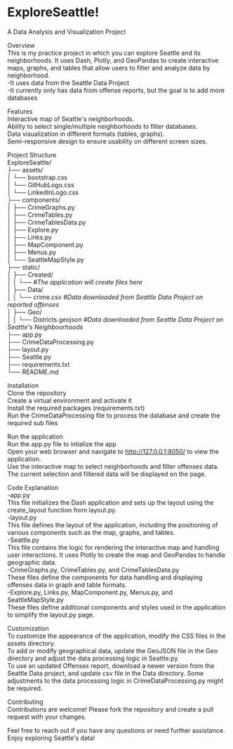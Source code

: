 # ExploreSeattle!  
A Data Analysis and Visualization Project  
  
  
Overview  
This is my practice project in which you can explore   Seattle and its neighborhoods. It uses Dash, Plotly, and GeoPandas to create interactive maps, graphs, and tables that allow users to filter and analyze data by neighborhood.  
-It uses data from the Seattle Data Project  
-It currently only has data from offense reports, but the goal is to add more databases  
  
  
Features  
Interactive map of Seattle's neighborhoods.  
Ability to select single/multiple neighborhoods to filter databases.  
Data visualization in different formats (tables, graphs).  
Semi-responsive design to ensure usability on different screen sizes.  
  
  
Project Structure  
ExploreSeattle/  
├── assets/  
│   └── bootstrap.css  
│   └── GitHubLogo.css  
│   └── LinkedInLogo.css  
├── components/  
│   ├── CrimeGraphs.py  
│   ├── CrimeTables.py  
│   ├── CrimeTablesData.py  
│   ├── Explore.py  
│   ├── Links.py  
│   ├── MapComponent.py  
│   ├── Menus.py  
│   └── SeattleMapStyle.py  
├── static/  
│   ├── Created/  
│   │   └── _#The application will create files here_  
│   ├── Data/  
│   │   └── crime.csv _#Data downloaded from Seattle Data Project on reported offenses_  
│   ├── Geo/  
│   │   └── Districts.geojson _#Data downloaded from Seattle Data Project on Seattle's Neighboorhoods_  
├── app.py  
├── CrimeDataProcessing.py  
├── layout.py  
├── Seattle.py  
├── requirements.txt  
└── README.md  
  
  
Installation  
Clone the repository  
Create a virtual environment and activate it  
Install the required packages (requirements.txt)  
Run the CrimeDataProcessing file to process the database and create the required sub files  
  
  
Run the application  
Run the app.py file to intialize the app  
Open your web browser and navigate to http://127.0.0.1:8050/ to view the application.  
Use the interactive map to select neighborhoods and filter offenses data.  
The current selection and filtered data will be displayed on the page.  
  
  
Code Explanation  
-app.py  
This file initializes the Dash application and sets up the layout using the create_layout function from layout.py.  
-layout.py  
This file defines the layout of the application, including the positioning of various components such as the map, graphs, and tables.  
-Seattle.py  
This file contains the logic for rendering the interactive map and handling user interactions. It uses Plotly to create the map and GeoPandas to handle geographic data.  
-CrimeGraphs.py, CrimeTables.py, and CrimeTablesData.py  
These files define the components for data handling and displaying offenses data in graph and table formats.  
-Explore.py, Links.py, MapComponent.py, Menus.py, and SeattleMapStyle.py  
These files define additional components and styles used in the application to simplify the layout.py page.  
  
  
Customization  
To customize the appearance of the application, modify the CSS files in the assets directory.  
To add or modify geographical data, update the GeoJSON file in the Geo directory and adjust the data processing logic in Seattle.py.  
To use an updated Offenses report, download a newer version from the Seattle Data project, and update csv file in the Data directory. Some adjustments to the data processing logic in CrimeDataProcessing.py might be required.  
  
  
Contributing  
Contributions are welcome! Please fork the repository and create a pull request with your changes.  
  
  
Feel free to reach out if you have any questions or need further assistance. Enjoy exploring Seattle's data!  
